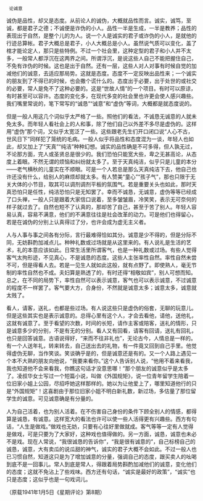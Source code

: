      论诚意 

   诚伪是品性，却又是态度。从前论人的诚伪，大概就品性而言。诚实，诚笃，至诚，都是君子之德；不诚便是诈伪的小人。品性一半是生成，一半是教养；品性的表现出于自然，是整个儿的为人。说一个人是诚实的君子或诈伪的小人，是就他的行迹总算帐。君子大概总是君子，小人大概总是小人。虽然说气质可以变化，盖了棺才能论定人，那只是些特例。不过一个社会里，这种定型的君子和小人并不太多，一般常人都浮沉在这两界之间。所谓浮沉，是说这些人自己不能把握住自己，不免有诈伪的时候。这也是出于自然。还有一层，这些人对人对事有时候自觉的加减他们的诚意，去适应那局势。这就是态度。态度不一定反映出品性来；一个诚实的朋友到了不得已的时候，也会撒个谎什么的。态度出于必要，出于处世的或社交的必要，常人是免不了这种必要的。这是“世故人情”的一个项目。有时可以原谅，有时甚至可以容许。态度的变化多，在现代多变的社会里也许更会使人感兴趣些。我们嘴里常说的，笔下常写的“诚恳”“诚意”和“虚伪”等词，大概都是就态度说的。 

   但是一般人用这几个词似乎太严格了一些。照他们的看法，不诚恳无诚意的人就未免太多。而年轻人看社会上的人和事，除了他们自己以外差不多尽是虚伪的。这样用“虚伪”那个词，又似乎太宽泛了一些。这些跟老先生们开口闭口说“人心不古，世风日下”同样犯了笼统的毛病。一般人似乎将品性和态度混为一谈，年轻人也如此，却又加上了“天真”“纯洁”种种幻想。诚实的品性确是不可多得，但人孰无过，不论那方面，完人或圣贤总是很少的。我们恐怕只能宽大些，卑之无甚高论，从态度上着眼。不然无谓的烦恼和纠纷就太多了。至于天真纯洁，似乎只是儿童的本分——老气横秋的儿童实在不顺眼。可是一个人若总是那么天真纯洁下去，他自己也许还没有什么，给别人的麻烦却就太多。有人赞美“童心”“孩子气”，那也只限于无关大体的小节目，取其可以调剂调剂平板的氛围气。若是重要关头也如此，那时天真恐怕只是任性，纯洁恐怕只是无知罢了。幸而不诚恳，无诚意，虚伪等等已经成了口头禅，一般人只是跟着大家信口说着，至多皱皱眉，冷笑笑，表示无可奈何的样子就过去了。自然也短不了认真的，那却苦了自己，甚至于苦了别人。年轻人容易认真，容易不满意，他们的不满意往往是社会改革的动力。可是他们也得留心，若是在诚伪的分别上认真得过了分，也许会成为虚无主义者。 

   人与人事与事之间各有分际，言行最难得恰如其分。诚意是少不得的，但是分际不同，无妨斟酌加减点儿。种种礼数或过场就是从这里来的。有人说礼是生活的艺术，礼的本意应该如此。日常生活里所谓客气，也是一种礼数或过场。有些人觉得客气太拘形迹，不见真心，不是诚恳的态度。这些人主张率性自然。率性自然未尝不可，但是得看人去。若是一见生人就如此这般，就有点野了。即使熟人，毫无节制的率性自然也不成。夫妇算是熟透了的，有时还得“相敬如宾”，别人可想而知。总之，在不同的局势下，率性自然可以表示诚意，客气也可以表示诚意，不过诚意的程度不一样罢了。客气要大方，合身份，不然就是诚意太多；诚意太多，诚意就太贱了。 

   看人，请客，送礼，也都是些过场。有人说这些只是虚伪的俗套，无聊的玩意儿。但是这些其实也是表示诚意的。总得心里有这个人，才会去看他，请他，送他礼，这就有诚意了。至于看望的次数，时间的长短，请作主客或陪客，送礼的情形，只是诚意多少的分别，不是有无的分别。看人又有回看，请客有回请，送礼有回礼，也只是回答诚意。古语说得好，“来而不往非礼也”，无论古今，人情总是一样的。有一个人送年礼，转来转去，自己送出去的礼物，有一件竟又回到自己手里。他觉得虚伪无聊，当作笑谈。笑谈确乎是的，但是诚意还是有的。又一个人路上遇见一个本不大熟的朋友向他说，“我要来看你。”这个人告诉别人说，“他用不着来看我，我也知道他不会来看我，你瞧这句话才没意思哪！”那个朋友的诚意似乎是太多了。凌叔华女士写过一个短篇小说，叫做《外国规矩》，说一位青年留学生陪着一位旧家小姐上公园，尽招呼她这样那样的。她以为让他爱上了，哪里知道他行的只是“外国规矩”！这喜剧由于那位旧家小姐不明白新礼数，新过场，多估量了那位留学生的诚意。可见诚意确是有分量的。 

   人为自己活着，也为别人活着。在不伤害自己身份的条件下顾全别人的情感，都得算是诚恳，有诚意。这样宽大的看法也许可以使一些人活得更有兴趣些。西方有句话，“人生是做戏。”做戏也无妨，只要有心往好里做就成。客气等等一定有人觉得是做戏，可是只要为了大家好，这种戏也值得做的。另一方面，诚恳，诚意也未必不是戏。现在人常说，“我很诚恳的告诉你”，“我是很有诚意的”，自己标榜自己的诚恳，诚意，大有卖瓜的说瓜甜的神气，诚实的君子大概不会如此。不过一般人也已习惯自然，知道这只是为了增加诚意的分量，强调自己的态度，跟买卖人的吆喝到底不是一回事儿。常人到底是常人，得跟着局势斟酌加减他们的诚意，变化他们的态度；这就不免沾上了些戏味。西方还有句话，“诚实是最好的政策”，“诚实”也只是态度；这似乎也是一句戏词儿。 

   （原载1941年1月5日《星期评论》第8期） 


